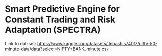 # Smart Predictive Engine for Constant Trading and Risk Adaptation (SPECTRA)

Link to dataset: https://www.kaggle.com/datasets/debashis74017/nifty-50-minute-data/data?select=NIFTY+BANK_minute.csv
